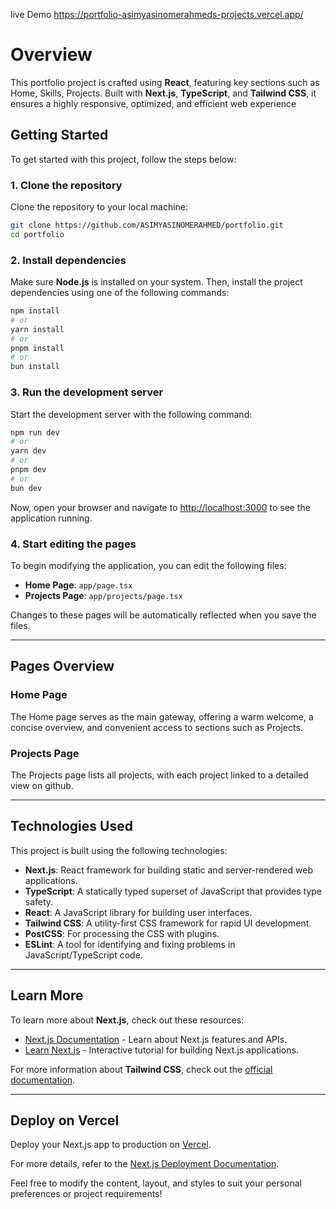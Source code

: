 live Demo https://portfolio-asimyasinomerahmeds-projects.vercel.app/

# Overview

This portfolio project is crafted using **React**, featuring key sections such as Home, Skills, Projects. Built with **Next.js**, **TypeScript**, and **Tailwind CSS**, it ensures a highly responsive, optimized, and efficient web experience

<!-- ## Project Structure

The project is structured in a modular way, ensuring scalability and easy maintainability. Here’s a brief overview of the important files and folders:

```
yacoubal-hardari-react-profile/
│
├── app/                            # Main application files (pages, layout, etc.)
│   ├── client.tsx                  # Client-side rendering entry point
│   ├── globals.css                 # Global styles
│   ├── hero-section.tsx            # Hero section component
│   ├── layout.tsx                  # Layout component
│   ├── page.tsx                    # Main landing page
│   ├── about/                      # About page components
│   │   └── page.tsx                # About page content
│   ├── blog/                       # Blog page components
│   │   ├── loading.tsx             # Loading state for blog posts
│   │   └── page.tsx                # Blog page content
│   │   └── [id]/                   # Dynamic route for individual blog posts
│   │       └── page.tsx            # Individual blog post content
│   ├── projects/                   # Projects page components
│   │   ├── loading.tsx             # Loading state for projects
│   │   ├── page.tsx                # Projects page content
│   │   └── [id]/                   # Dynamic route for individual project pages
│   │       └── page.tsx            # Individual project page content
│   ├── not-found.tsx               # 404 page component (default "not found" page)
│   ├── [...not-found]/             # Catch-all route for undefined routes
│   │   └── page.tsx                # Page for undefined routes (custom 404 page)
│
├── components/                     # Reusable components
│   ├── about-me-section.tsx        # About Me section, for introducing the individual or company
│   ├── animated-background.tsx     # Animated background component for visual appeal
│   ├── animated-section.tsx        # Section component with animations
│   ├── animated-text.tsx           # Animated text component for dynamic content
│   ├── blog-card.tsx               # Blog card component, used for displaying individual blog posts in a grid
│   ├── blog-section.tsx            # Blog section, container for blog-related content
│   ├── career-timeline-section.tsx # Career timeline section displaying milestones or history
│   ├── color-theme-switcher.tsx    # Switcher component for toggling color themes or modes (dark/light)
│   ├── courses-section.tsx         # Section for displaying courses or educational content
│   ├── cta-section.tsx             # Call-to-action section to prompt user interaction (e.g., sign-up or buy)
│   ├── education-certifications-section.tsx  # Section showcasing education and certifications
│   ├── experience-item.tsx         # Component for displaying an individual experience item (e.g., job role)
│   ├── experience-section.tsx      # Section for displaying professional experience or work history
│   ├── footer.tsx                  # Footer component with links and copyright information
│   ├── hero-section.tsx            # Hero section, usually the first impression area on the homepage
│   ├── interests-section.tsx       # Section for showcasing personal interests or hobbies
│   ├── mode-toggle.tsx             # Mode toggle component, e.g., for light/dark mode switch
│   ├── navbar.tsx                  # Navigation bar component
│   ├── project-card.tsx            # Component for displaying individual project cards
│   ├── projects-section.tsx        # Section for listing and displaying projects
│   ├── section-heading.tsx         # Heading component for sections, used for titles
│   ├── service-card.tsx            # Service card component, for displaying services offered
│   ├── services-section.tsx        # Section for displaying services
│   ├── skill-icons.tsx             # Component for displaying skill icons (e.g., programming languages)
│   ├── skills-section.tsx          # Section for showcasing skills
│   ├── technologies-section.tsx    # Section for displaying technologies used or knowledge
│   ├── technology-slider.tsx       # Slider component for showcasing various technologies or tools
│   ├── testimonial-card.tsx        # Component for displaying individual testimonials
│   ├── testimonials-section.tsx    # Section for displaying client or user testimonials
│   ├── theme-provider.tsx          # Provides theme context to the application, manages global theme state
│   ├── theme-test.tsx              # Component for testing theme changes or settings
│   ├── theme-toggle.tsx            # Toggle component for switching between light/dark themes
│   ├── whatsapp-button.tsx         # Button for integrating WhatsApp for easy contact
│   ├── service-request/            # Service request components
│   │   ├── index.tsx               # Main service request component
│   │   ├── service-form-step1.tsx  # First step of the service request form
│   │   ├── service-form-step2.tsx  # Second step of the service request form
│   │   ├── service-form-step3.tsx  # Third step of the service request form
│   │   ├── service-form-success.tsx # Success message after form submission
│   │   ├── service-request-button.tsx # Button to trigger the service request
│   │   ├── service-request-context.tsx # Context provider for managing service request state
│   │   ├── service-request-modal.tsx # Modal window for service request
│   │   └── service-utils.ts        # Utility functions for handling service requests
│   └── ui/                         # UI components (buttons, inputs, cards, etc.)
│       ├── badge.tsx               # Badge component for showing small labels (e.g., "new", "hot")
│       ├── button.tsx              # Button component
│       ├── card.tsx                # Card component for grouping content
│       ├── dropdown-menu.tsx       # Dropdown menu component
│       ├── input.tsx               # Input field component
│       └── progress.tsx            # Progress bar component
│       ├── alert.tsx               # Alert component for displaying important messages like success, warnings, or errors
│       ├── dialog.tsx              # Dialog component for modal popups that focus user attention on specific tasks
│       ├── label.tsx               # Label component for associating text descriptions with form elements, enhancing accessibility
│       ├── select.tsx              # Select component for dropdown list selection of predefined options
│       ├── tabs.tsx                # Tabs component for allowing users to switch between different views or sections
│       └── textarea.tsx            # Textarea component for multiline text input, typically for longer messages or descriptions
│
├── lib/                            # Utility functions
│   └── utils.ts                    # Helper functions, for commonly used tasks
│
├── public/                         # Public static files (images, etc.)
│   └── imags/                      # Blog images stored here for public access
│       ├── 1.webp                  # Blog image 1
│       ├── 5.webp                  # Blog image 5
│       └── 7.webp                  # Blog image 7
│
├── package.json                    # Project dependencies and scripts
├── tailwind.config.js              # Tailwind CSS configuration (JS)
├── tailwind.config.ts              # Tailwind CSS configuration (TS)
├── tsconfig.json                   # TypeScript configuration for compiling the project
├── next.config.ts                  # Next.js configuration for the app
├── postcss.config.mjs              # PostCSS configuration for processing CSS
├── eslint.config.mjs               # ESLint configuration for linting JavaScript/TypeScript code
└── components.json                 # Component list (used for documentation)

``` -->

## Getting Started

To get started with this project, follow the steps below:

### 1. Clone the repository

Clone the repository to your local machine:

```bash
git clone https://github.com/ASIMYASINOMERAHMED/portfolio.git
cd portfolio
```

### 2. Install dependencies

Make sure **Node.js** is installed on your system. Then, install the project dependencies using one of the following commands:

```bash
npm install
# or
yarn install
# or
pnpm install
# or
bun install
```

### 3. Run the development server

Start the development server with the following command:

```bash
npm run dev
# or
yarn dev
# or
pnpm dev
# or
bun dev
```

Now, open your browser and navigate to [http://localhost:3000](http://localhost:3000) to see the application running.

### 4. Start editing the pages

To begin modifying the application, you can edit the following files:

- **Home Page**: `app/page.tsx`
- **Projects Page**: `app/projects/page.tsx`

Changes to these pages will be automatically reflected when you save the files.

---

## Pages Overview

### **Home Page**

The Home page serves as the main gateway, offering a warm welcome, a concise overview, and convenient access to sections such as Projects.

### **Projects Page**

The Projects page lists all projects, with each project linked to a detailed view on github.

---

## Technologies Used

This project is built using the following technologies:

- **Next.js**: React framework for building static and server-rendered web applications.
- **TypeScript**: A statically typed superset of JavaScript that provides type safety.
- **React**: A JavaScript library for building user interfaces.
- **Tailwind CSS**: A utility-first CSS framework for rapid UI development.
- **PostCSS**: For processing the CSS with plugins.
- **ESLint**: A tool for identifying and fixing problems in JavaScript/TypeScript code.

---

## Learn More

To learn more about **Next.js**, check out these resources:

- [Next.js Documentation](https://nextjs.org/docs) - Learn about Next.js features and APIs.
- [Learn Next.js](https://nextjs.org/learn) - Interactive tutorial for building Next.js applications.

For more information about **Tailwind CSS**, check out the [official documentation](https://tailwindcss.com/docs).

---

## Deploy on Vercel

Deploy your Next.js app to production on [Vercel](https://vercel.com/new?utm_medium=default-template&filter=next.js&utm_source=create-next-app&utm_campaign=create-next-app-readme).

For more details, refer to the [Next.js Deployment Documentation](https://nextjs.org/docs/app/building-your-application/deploying).

Feel free to modify the content, layout, and styles to suit your personal preferences or project requirements!
